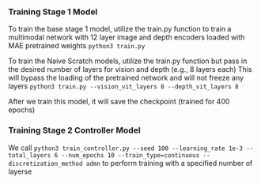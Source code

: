 ### Training Stage 1 Model

To train the base stage 1 model, utilize the train.py function to train a multimodal network with 12 layer image and depth encoders loaded with MAE pretrained weights
```python3 train.py``` 

To train the Naive Scratch models, utilize the train.py function but pass in the desired number of layers for vision and depth (e.g., 8 layers each)
This will bypass the loading of the pretrained network and will not freeze any layers
```python3 train.py --vision_vit_layers 8 --depth_vit_layers 8``` 


After we train this model, it will save the checkpoint (trained for 400 epochs)


### Training Stage 2 Controller Model

We call ```python3 train_controller.py --seed 100 --learning_rate 1e-3 --total_layers 6 --num_epochs 10 --train_type=continuous --discretization_method admn``` to perform training with a specified number of layerse